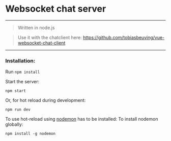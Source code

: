 # Websocket chat server

---
> Written in node.js

> Use it with the chatclient here: https://github.com/tobiasbeuving/vue-websocket-chat-client
---
 
### Installation:

Run ```npm install``` 

Start the server: 
```
npm start
```

Or, for hot reload during development:
```
npm run dev
```

To use hot-reload using [nodemon](https://nodemon.io/) has to be installed:
To install nodemon globally:
```
npm install -g nodemon
```

